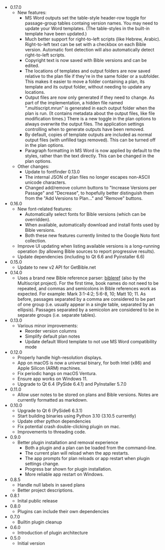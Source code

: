 - 0.17.0
  - New features:
    - MS Word outputs set the table-style header-row toggle for passage-group tables containg version names. You may need to update your Word templates. (The table-styles in the built-in template have been updated.)
    - Much better support for right-to-left scripts (like Hebrew, Arabic). Right-to-left text can be set with a checkbox on each Bible version. Automatic font detection will also automatically detect right-to-left scripts.
    - Copyright text is now saved with Bible versions and can be edited.
    - The locations of templates and output folders are now saved relative to the plan file if they're in the same folder or a subfolder. This makes it easier to move a folder containing a plan, its template and its output folder, without needing to update any locations.
    - Output files are now only generated if they need to change. As part of the implementation, a hidden file named ".multiscript.mrun" is generated in each output folder when the plan is run. (It contains metadata about the output files, like file modification times.) There is a new toggle in the plan options to always overwrite the output files. The application settings controlling when to generate outputs have been removed.
    - By default, copies of template outputs are included as normal output files (with unfilled tags removed). This can be turned off in the plan options.
    - Paragraph formatting in MS Word is now applied by default to the styles, rather than the text directly. This can be changed in the plan options.
  - Other changes:
    - Update to fontfinder 0.13.0
    - The internal JSON of plan files no longer escapes non-ASCII unicode characters.
    - Changed add/remove column buttons to "Increase Versions per Passage" and "Decrease", to hopefully better distinguish them from the "Add Versions to Plan..." and "Remove" buttons.
- 0.16.0
  - New font-related features:
    - Automatically select fonts for Bible versions (which can be overridden).
    - When available, automatically download and install fonts used by Bible versions.
    - Both these new features currently limited to the Google Noto font collection.
  - Improve UI updating when listing available versions is a long-running operation (by allowing Bible sources
    to report progressive results).
  - Update dependencies (including to Qt 6.6 and Pyinstaller 6.6)
- 0.15.0
  - Update to new v2 API for GetBible.net
- 0.14.0
  - Uses a brand new Bible reference parser: [bibleref](https://pypi.org/project/bibleref/) (also by the
    Multiscript project). For the first time, book names do not need to be repeated, and commas and semicolons in
    Bible references work as expected. For example: Mark 3:1-4:2; 5:6-8, 10; Matt 10; 11. As before, passages
    separated by a comma are considered to be part of one group (i.e. usually appear in a single table, separated by an ellipsis). Passages separated by a semicolon are considered to be in separate groups (i.e. separate tables).
- 0.13.0
  - Various minor improvements:
    - Reorder version columns
    - Simplify default plan notes
    - Update default Word template to not use MS Word compatibility mode
- 0.12.0
  - Properly handle high-resolution displays.
  - App on macOS is now a universal binary, for both Intel (x86) and Apple Silicon (ARM) machines.
  - Fix periodic hangs on macOS Ventura.
  - Ensure app works on Windows 11.
  - Upgrade to Qt 6.4 (PySide 6.4.1) and PyInstaller 5.7.0
- 0.11.0
  - Allow user notes to be stored on plans and Bible versions. Notes are currently formatted as markdown.
- 0.10.0
  - Upgrade to Qt 6 (PySide6 6.3.1)
  - Start building binaries using Python 3.10 (3.10.5 currently)
  - Update other python dependencies
  - Fix potential crash double-clicking plugin on mac.
  - Improvements to threading code.
- 0.9.0
  - Better plugin installation and removal experience
    - Both a plugin and a plan can be loaded from the command-line.
    - The current plan will reload when the app restarts.
    - The app prompts for plan reloads or app restart when plugin settings change.
    - Progress bar shown for plugin installation.
    - More reliable app restart on Windows.
- 0.8.5
  - Handle null labels in saved plans
  - Better project descriptions.
- 0.8.1
  - Inital public release
- 0.8.0
  - Plugins can include their own dependencies
- 0.7.0
  - Builtin plugin cleanup
- 0.6.0
  - Introduction of plugin architecture
- 0.5.0
  - Initial version
